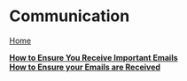 # Communication
[Home](https://mwlsdotcom.github.io/)

[**How to Ensure You Receive Important Emails**](how-to-ensure-you-receive-important-emails/)  
[**How to Ensure your Emails are Received**](how-to-ensure-your-emails-are-received/)
